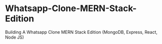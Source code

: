 # Whatsapp-Clone-MERN-Stack-Edition
Building A Whatsapp Clone MERN Stack Edition (MongoDB, Express, React, Node JS)
